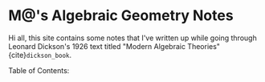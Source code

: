 # M@'s Algebraic Geometry Notes

Hi all, this site contains some notes that I've written up while going through
Leonard Dickson's 1926 text titled "Modern Algebraic Theories" {cite}`dickson_book`.

Table of Contents:

```{tableofcontents}
```

